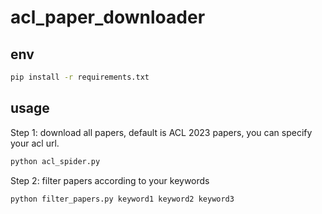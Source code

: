 # acl_paper_downloader


## env
```bash
pip install -r requirements.txt
```



## usage

Step 1: download all papers, default is ACL 2023 papers, you can specify your acl url.
```bash
python acl_spider.py
```

Step 2: filter papers according to your keywords
```bash
python filter_papers.py keyword1 keyword2 keyword3
```


